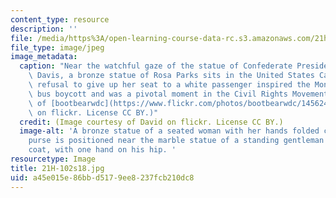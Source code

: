 ```yaml
---
content_type: resource
description: ''
file: /media/https%3A/open-learning-course-data-rc.s3.amazonaws.com/21h-102-american-history-since-1865-spring-2018/a45e015e86bbd5179ee8237fcb210dc8_21H-102s18.jpg
file_type: image/jpeg
image_metadata:
  caption: "Near the watchful gaze of the statue of Confederate President Jefferson\
    \ Davis, a bronze statue of Rosa Parks sits in the United States Capitol. Parks\u2019\
    \ refusal to give up her seat to a white passenger inspired the Montgomery, AL\
    \ bus boycott and was a pivotal moment in the Civil Rights Movement.\_(Image courtesy\
    \ of [bootbearwdc](https://www.flickr.com/photos/bootbearwdc/14562452975/in/photolist-obQnVr-24JQpk-22GiEvS-bc8EZn-6d74Y-4WJs5F-6ds75-6ds77-8LNBZ5-6qcH66-bbWAEP-6gAkTm-ecMW1v-bycSsd-66SCGt-a4qQyi-9qbxE-8aHNQV-6AYGoW-8aM62o-dRzwL1-dLddGa-5pgFrV-bM7zcn-adrNzb-CHnHJi-adoUvr-6VmCAi-8aM7pj-bbWCYH-6953mJ-fdcT6t-adoUiV-cgbCRo-8uZg6P-6gAdHE-a7uqKv-7zikzj-7zezBi-auLB4R-awKLzF-7zex1D-CHnLZB-6DtwSX-buM125-bbWHwK-DiaXJ5-4WBZuW-8teEBP-9qgND)\
    \ on flickr. License CC BY.)"
  credit: (Image courtesy of David on flickr. License CC BY.)
  image-alt: 'A bronze statue of a seated woman with her hands folded close to her
    purse is positioned near the marble statue of a standing gentleman wearing a knee-length
    coat, with one hand on his hip. '
resourcetype: Image
title: 21H-102s18.jpg
uid: a45e015e-86bb-d517-9ee8-237fcb210dc8
---
```

